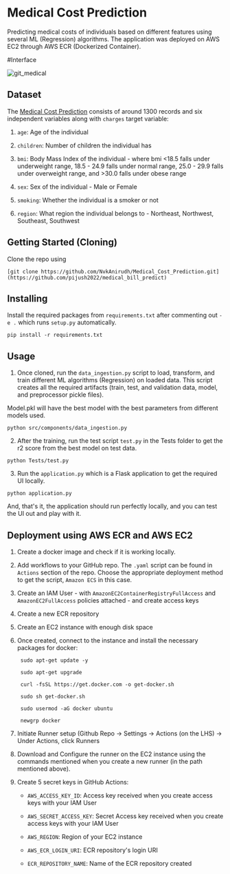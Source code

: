 # Medical Cost Prediction
Predicting medical costs of individuals based on different features using several ML (Regression) algorithms. The application was deployed on AWS EC2 through AWS ECR (Dockerized Container).

#Interface

![git_medical](https://github.com/pijush2022/medical_bill_predict/assets/104580397/a3f9fa8e-fba8-4362-9019-9c19a103915a)



## Dataset
The [Medical Cost Prediction](https://www.kaggle.com/datasets/mirichoi0218/insurance) consists of around 1300 records and six independent variables along with ``charges`` target  variable:

1) ``age``: Age of the individual
   
3) ``children``: Number of children the individual has
   
5) ``bmi``: Body Mass Index of the individual - where bmi <18.5 falls under underweight range, 18.5 - 24.9 falls under normal range, 25.0 - 29.9 falls under overweight range, and >30.0 falls under obese range
   
7) ``sex``: Sex of the individual - Male or Female
   
9) ``smoking``: Whether the individual is a smoker or not
    
11) ``region``: What region the individual belongs to - Northeast, Northwest, Southeast, Southwest

## Getting Started (Cloning)
Clone the repo using 
```
[git clone https://github.com/NvkAnirudh/Medical_Cost_Prediction.git](https://github.com/pijush2022/medical_bill_predict)
```
## Installing 
Install the required packages from ``requirements.txt`` after commenting out ``-e .`` which runs ``setup.py`` automatically.
```
pip install -r requirements.txt
```
## Usage
1) Once cloned, run the ``data_ingestion.py`` script to load, transform, and train different ML algorithms (Regression) on loaded data. This script creates all the required artifacts (train, test, and validation data, model, and preprocessor pickle files).

Model.pkl will have the best model with the best parameters from different models used.
```
python src/components/data_ingestion.py
``` 
2) After the training, run the test script ``test.py`` in the Tests folder to get the r2 score from the best model on test data.
```
python Tests/test.py
```
3) Run the ``application.py`` which is a Flask application to get the required UI locally.
```
python application.py
```
And, that's it, the application should run perfectly locally, and you can test the UI out and play with it.

## Deployment using AWS ECR and AWS EC2
1) Create a docker image and check if it is working locally.
2) Add workflows to your GitHub repo. The ``.yaml`` script can be found in ``Actions`` section of the repo. Choose the appropriate deployment method to get the script, ``Amazon ECS`` in this case.
3) Create an IAM User - with ``AmazonEC2ContainerRegistryFullAccess`` and ``AmazonEC2FullAccess`` policies attached - and create access keys
4) Create a new ECR repository 
5) Create an EC2 instance with enough disk space
6) Once created, connect to the instance and install the necessary packages for docker:

        sudo apt-get update -y

        sudo apt-get upgrade
        
        curl -fsSL https://get.docker.com -o get-docker.sh
        
        sudo sh get-docker.sh
        
        sudo usermod -aG docker ubuntu
        
        newgrp docker 

7) Initiate Runner setup (Github Repo -> Settings -> Actions (on the LHS) -> Under Actions, click Runners
8) Download and Configure the runner on the EC2 instance using the commands mentioned when you create a new runner (in the path mentioned above).
9) Create 5 secret keys in GitHub Actions:
    - ``AWS_ACCESS_KEY_ID``: Access key received when you create access keys with your IAM User
      
    - ``AWS_SECRET_ACCESS_KEY``: Secret Access key received when you create access keys with your IAM User
      
    - ``AWS_REGION``: Region of your EC2 instance
      
    - ``AWS_ECR_LOGIN_URI``: ECR repository's login URI
      
    - ``ECR_REPOSITORY_NAME``: Name of the ECR repository created

